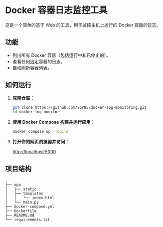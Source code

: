 # Docker 容器日志监控工具

这是一个简单的基于 Web 的工具，用于监控主机上运行的 Docker 容器的日志。

## 功能

- 列出所有 Docker 容器（包括运行中和已停止的）。
- 查看任何选定容器的日志。
- 自动刷新容器列表。

## 如何运行

1.  **克隆仓库：**

    ```bash
    git clone https://github.com/Sor85/docker-log-monitoring.git
    cd docker-log-monitor
    ```

2.  **使用 Docker Compose 构建并运行应用：**

    ```bash
    docker compose up --build
    ```

3.  **打开你的网页浏览器并访问：**

    [http://localhost:5000](http://localhost:5000)

## 项目结构

```
.
├── app
│   ├── static
│   ├── templates
│   │   └── index.html
│   └── main.py
├── docker-compose.yml
├── Dockerfile
├── README.md
└── requirements.txt
```
